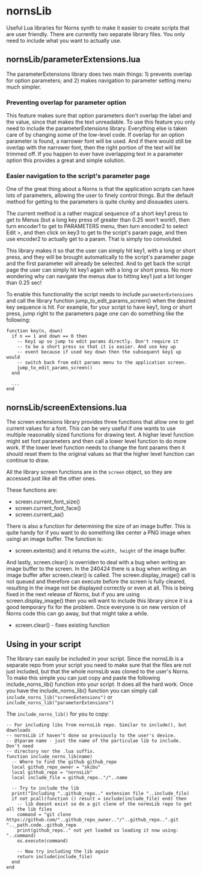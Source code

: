 # nornsLib
Useful Lua libraries for Norns synth to make it easier to create scripts that are user friendly. There are currently two separate library files. You only need to include what you want to actually use.

## nornsLib/parameterExtensions.lua
The parameterExtensions library does two main things: 1) prevents overlap for option parameters; and 2) makes navigation to parameter setting menu much simpler.

### Preventing overlap for parameter option
This feature makes sure that option parameters don't overlap the label and the value, since that makes the text unreadable. To use this feature you only need to include the parameterExtensions library. Everything else is taken care of by changing some of the low-level code. If overlap for an option parameter is found, a narrower font will be used. And if there would still be overlap with the narrower font, then the right portion of the text will be trimmed off. If you happen to ever have overlapping text in a parameter option this provides a great and simple solution. 

### Easier navigation to the script's parameter page
One of the great thing about a Norns is that the application scripts can have lots of parameters, allowing the user to finely control things. But the default method for getting to the parameters is quite clunky and dissuades users.

The current method is a rather magical sequence of a short key1 press to get to Menus (but a long key press of greater than 0.25 won't work!), then turn encoder1 to get to PARAMETERS menu, then turn encoder2 to select Edit >, and then click on key3 to get to the script's param page, and then use encoder2 to actually get to a param. That is simply too convoluted.

This library makes it so that the user can simply hit key1, with a long or short press, and they will be brought automatically to the script's parameter page and the first parameter will already be selected. And to get back the script page the user can simply hit key1 again with a long or short press. No more wondering why can navigate the menus due to hitting key1 just a bit longer than 0.25 sec!

To enable this functionality the script needs to include `parameterExtensions` and call the library function jump_to_edit_params_screen() when the desired key sequence is hit. For example, for your script to have key1, long or short press, jump right to the parameters page one can do something like the following:
```
function key(n, down)
  if n == 1 and down == 0 then
    -- Key1 up so jump to edit params directly. Don't require it
    -- to be a short press so that it is easier. And use key up
    -- event because if used key down then the subsequent key1 up would 
    -- switch back from edit params menu to the application screen.
    jump_to_edit_params_screen()
  end

  ...
end
```

## nornsLib/screenExtensions.lua
The screen extensions library provides three functions that allow one to get current values for a font. This can be very useful if one wants to use multiple reasonably sized functions for drawing text. A higher level function might set font parameters and then call a lower level function to do more work. If the lower level function needs to change the font params then it should reset them to the original values so that the higher level function can continue to draw.

All the library screen functions are in the `screen` object, so they are accessed just like all the other ones. 

These functions are:
* screen.current_font_size()
* screen.current_font_face()
* screen.current_aa()

There is also a function for determining the size of an image buffer. This is quite handy for if you want to do something like center a PNG image when usingi an image buffer. The function is:
* screen.extents()
and it returns the `width, height` of the image buffer.

And lastly, screen.clear() is overriden to deal with a bug when writing an image buffer to the screen. In the 240424 there is a bug when writing an image buffer after screen.clear() is called. The screen.display_image() call is not queued and therefore can execute before the screen is fully cleared, resulting in the image not be displayed correctly or even at all. This is being fixed in the next release of Norns, but if you are using screen.display_image() then you will want to include this library since it is a good temporary fix for the problem. Once everyone is on new version of Norns code this can go away, but that might take a while.
* screen.clear() - fixes existing function

## Using in your script
The library can easily be included in your script. Since the nornsLib is a separate repo from your script you need to make sure that the files are not just included, but that the whole nornsLib was cloned to the user's Norns. To make this simple you can just copy and paste the following include_norns_lib() function into your script. It does all the hard work. Once you have the include_norns_lib() function you can simply call `include_norns_lib("screenExtensions")` or `include_norns_lib("parameterExtensions")`

The `include_norns_lib()` for you to copy:
```
-- For including libs from nornsLib repo. Similar to include(), but downloads 
-- nornsLib if haven’t done so previously to the user's device.
-- @tparam name - just the name of the particulae lib to include. Don't need
-- directory nor the .lua suffix.
function include_norns_lib(name)
  -- Where to find the github github_repo
  local github_repo_owner = "skibu"
  local github_repo = "nornsLib"
  local include_file = github_repo.."/"..name
  
  -- Try to include the lib
  print("Including "..github_repo.." extension file "..include_file)
  if not pcall(function () result = include(include_file) end) then
    -- lib doesnt exist so do a git clone of the normsLib repo to get all the lib files
    command = "git clone https://github.com/"..github_repo_owner.."/"..github_repo..".git ".._path.code..github_repo
    print(github_repo.." not yet loaded so loading it now using: "..command)
    os.execute(command)
    
    -- Now try including the lib again
    return include(include_file)
  end 
end
```

